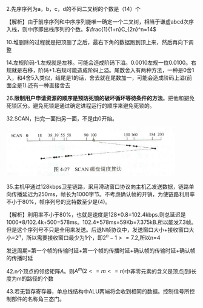 2.先序序列为a，b，c，d的不同二叉树的个数是（14）个

【解析】由于前序序列和中序序列能唯一确定一个二叉树，相当于谦虚abcd次序入栈，则中序即出栈序列的个数。$\frac{1}{1+n}C_{2n}^n=14$

10.堆删除的过程就是把顶删了之后，最右下角的数据跑到顶上来，然后再向下调整

14.左规阶码-1.左规就是左移。可能会造成阶码下溢。0.0010左规一位0.0100。右规就是右移，阶码+1.右规可能造成阶码上溢。尾数舍入有两种方法，一种是0舍1入，和4舍5入类似，结尾是1的话，舍去就在尾数加一，可能会造成阶码上溢(前面全是1).还有一种直接舍去

26.**限制用户申请资源的顺序是预防死锁的破坏循环等待条件的方法**。把他和避免死锁区分。避免死锁是通过确定进程运行的顺序来避免死锁的。

32.SCAN，扫完一面扫另一面，不是由0开始。

![](../os_picture/4/scan.png)

35.主机甲通过128kbps卫星链路，采用滑动窗口协议向主机乙发送数据，链路单向传播延迟为250ms，帧长为1000字节。不考虑确认帧的开销，为使链路利用率不小于80%，帧序列号的比特数至少是(4)。

【解析】利用率不小于80%，也就是速度是128\*0.8=102.4kbps.则总延迟是1000\*8/102.4k+500=578ms。102.4\*578ms=59Kb=7.375kB.所以能发7.3帧。但是这个序列号不只是全用来发送。后退N帧协议中，发送窗口大小+接收窗口大小=$2^n$，所以需要接收窗口最少为1个，即$2^n-1>=7.2$,所以n=4

发送周期=第一个帧的传输时延+第一个帧的传播时延+确认帧的传输时延+确认帧的传播时延

42.n个顶点的邻接矩阵$A$。则$A^m(2<=m<=n)$中非零元素的含义是顶点j到i长度为m的路径的个数

43.若无暂存寄存器，单总线结构中ALU两端将会收到相同的数据。控制信号所控制部件的名称角三态门。